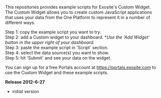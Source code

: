 This repositories provides example scripts for Exosite's Custom Widget. The Custom Widget allows you to create custom JavaScript applications that uses your data from the One Platform to represent it in a number of different ways.

Step 1: copy the example script you want to try.  
Step 2: add a Custom widget to your dashboard. **Use the 'Add Widget' button in the upper right of your dashboard.*  
Step 3: paste the example script in 'Script' section.  
Step 4: select the data source(s) you want to show.  
Step 5: hit 'Submit' and see your data on the widget.  

You can sign up for a free Portals account at https://portals.exosite.com to use the Custom Widget and these example scripts. 

**Release 2012-6-27**
- initial version

